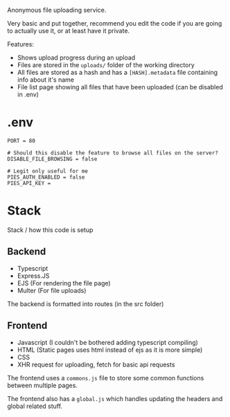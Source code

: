 Anonymous file uploading service.

Very basic and put together, recommend you edit the code if you are going to actually use it, or at least have it private.

Features:
- Shows upload progress during an upload
- Files are stored in the `uploads/` folder of the working directory
- All files are stored as a hash and has a `[HASH].metadata` file containing info about it's name
- File list page showing all files that have been uploaded (can be disabled in .env)

# .env
```
PORT = 80

# Should this disable the feature to browse all files on the server?
DISABLE_FILE_BROWSING = false

# Legit only useful for me
PIES_AUTH_ENABLED = false
PIES_API_KEY = 
```
# Stack
Stack / how this code is setup

## Backend
- Typescript
- Express.JS
- EJS (For rendering the file page)
- Multer (For file uploads)

The backend is formatted into routes (in the src folder)

## Frontend
- Javascript (I couldn't be bothered adding typescript compiling)
- HTML (Static pages uses html instead of ejs as it is more simple)
- CSS
- XHR request for uploading, fetch for basic api requests

The frontend uses a `commons.js` file to store some common functions between multiple pages.

The frontend also has a `global.js` which handles updating the headers and global related stuff.